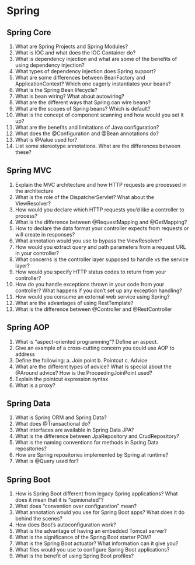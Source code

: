 # Spring

## Spring Core
1.	What are Spring Projects and Spring Modules?
2.	What is IOC and what does the IOC Container do?
3.	What is dependency injection and what are some of the benefits of using dependency injection?
4.	What types of dependency injection does Spring support?
5.	What are some differences between BeanFactory and ApplicationContext? Which one eagerly instantiates your beans?
6.	What is the Spring Bean lifecycle?
7.	What is bean wiring? What about autowiring?
8.	What are the different ways that Spring can wire beans?
9.	What are the scopes of Spring beans? Which is default?
10.	What is the concept of component scanning and how would you set it up?
11.	What are the benefits and limitations of Java configuration?
12.	What does the @Configuration and @Bean annotations do?
13.	What is @Value used for?
14.	List some stereotype annotations. What are the differences between these?

## Spring MVC
1.	Explain the MVC architecture and how HTTP requests are processed in the architecture
2.	What is the role of the DispatcherServlet? What about the ViewResolver?
3.	How would you declare which HTTP requests you’d like a controller to process?
4.	What is the difference between @RequestMapping and @GetMapping?
5.	How to declare the data format your controller expects from requests or will create in responses?
6.	What annotation would you use to bypass the ViewResolver?
7.	How would you extract query and path parameters from a request URL in your controller?
8.	What concerns is the controller layer supposed to handle vs the service layer?
9.	How would you specify HTTP status codes to return from your controller?
10.	How do you handle exceptions thrown in your code from your controller? What happens if you don’t set up any exception handling?
11.	How would you consume an external web service using Spring?
12.	What are the advantages of using RestTemplate?
13. What is the difference between @Controller and @RestController

## Spring AOP
1.	What is “aspect-oriented programming”? Define an aspect.
2.	Give an example of a cross-cutting concern you could use AOP to address
3.	Define the following:
	a.	Join point
	b.	Pointcut
	c.	Advice
4.	What are the different types of advice? What is special about the @Around advice? How is the ProceedingJoinPoint used?
5.	Explain the pointcut expression syntax
6.	What is a proxy?

## Spring Data
1.	What is Spring ORM and Spring Data?
2.	What does @Transactional do? 
3.	What interfaces are available in Spring Data JPA?
4.	What is the difference between JpaRepository and CrudRepository?
5.	What is the naming conventions for methods in Spring Data repositories?
6.	How are Spring repositories implemented by Spring at runtime?
7.	What is @Query used for?

## Spring Boot
1.	How is Spring Boot different from legacy Spring applications? What does it mean that it is “opinionated”?
2.	What does “convention over configuration” mean?
3.	What annotation would you use for Spring Boot apps? What does it do behind the scenes?
4.	How does Boot’s autoconfiguration work?
5.	What is the advantage of having an embedded Tomcat server?
6.	What is the significance of the Spring Boot starter POM?
7.	What is the Spring Boot actuator? What information can it give you?
8.	What files would you use to configure Spring Boot applications?
9.	What is the benefit of using Spring Boot profiles?